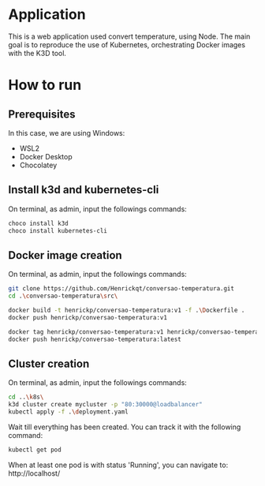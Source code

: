 # Application

This is a web application used convert temperature, using Node. The main goal is to reproduce the use of Kubernetes, orchestrating Docker images with the K3D tool.

# How to run

## Prerequisites

In this case, we are using Windows:

- WSL2
- Docker Desktop
- Chocolatey

## Install k3d and kubernetes-cli

On terminal, as admin, input the followings commands:

```bash
choco install k3d
choco install kubernetes-cli
```

## Docker image creation

On terminal, as admin, input the followings commands:

```bash
git clone https://github.com/Henrickqt/conversao-temperatura.git
cd .\conversao-temperatura\src\

docker build -t henrickp/conversao-temperatura:v1 -f .\Dockerfile .
docker push henrickp/conversao-temperatura:v1

docker tag henrickp/conversao-temperatura:v1 henrickp/conversao-temperatura:latest
docker push henrickp/conversao-temperatura:latest
```

## Cluster creation

On terminal, as admin, input the followings commands:

```bash
cd ..\k8s\
k3d cluster create mycluster -p "80:30000@loadbalancer"
kubectl apply -f .\deployment.yaml
```

Wait till everything has been created. You can track it with the following command:

```bash
kubectl get pod
```

When at least one pod is with status 'Running', you can navigate to:
http://localhost/
